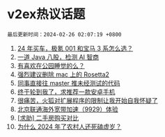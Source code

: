 # v2ex热议话题

`最后更新时间：2024-02-26 02:07:19 +0800`

1. [24 年买车，极氪 001 和宝马 3 系怎么选？](https://www.v2ex.com/t/1018272)
1. [一道 Java 八股，检测 AI 智商](https://www.v2ex.com/t/1018215)
1. [有喜欢在公园睡觉的么？](https://www.v2ex.com/t/1018219)
1. [强烈建议删除 mac 上的 Rosetta2](https://www.v2ex.com/t/1018208)
1. [同事直接往 master 推未经测试的代码](https://www.v2ex.com/t/1018230)
1. [终于轮到我了，求推荐一款安卓手机](https://www.v2ex.com/t/1018302)
1. [很痛苦，火狐对扩展程序的限制让我开始自我怀疑了](https://www.v2ex.com/t/1018209)
1. [北京联通海外宽带加速（9929）体验](https://www.v2ex.com/t/1018226)
1. [[求助] 二手房购买对比](https://www.v2ex.com/t/1018251)
1. [为什么 2024 年了农村人还死磕虚岁？](https://www.v2ex.com/t/1018261)

